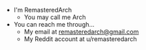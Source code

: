 - I'm RemasteredArch  
  - You may call me Arch  
- You can reach me through... 
  - My email at remasteredarch@gmail.com 
  - My Reddit account at u/remasteredarch
